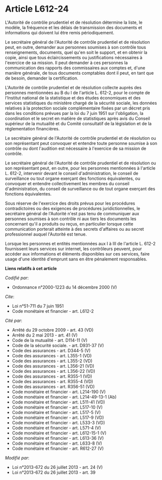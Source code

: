 # Article L612-24

L'Autorité de contrôle prudentiel et de résolution détermine la liste, le modèle, la fréquence et les délais de transmission
des documents et informations qui doivent lui être remis périodiquement. 

Le secrétaire général de l'Autorité de contrôle prudentiel et de résolution peut, en outre, demander aux personnes soumises à
son contrôle tous renseignements, documents, quel qu'en soit le support, et en obtenir la copie, ainsi que tous
éclaircissements ou justifications nécessaires à l'exercice de sa mission. Il peut demander à ces personnes la communication
des rapports des commissaires aux comptes et, d'une manière générale, de tous documents comptables dont il peut, en tant que
de besoin, demander la certification. 

L'Autorité de contrôle prudentiel et de résolution collecte auprès des personnes mentionnées au B du I de l'article L. 612-2,
pour le compte de l'Institut national de la statistique et des études économiques et des services statistiques du ministère
chargé de la sécurité sociale, les données relatives à la protection sociale complémentaire fixées par un décret pris dans
les conditions prévues par la loi du 7 juin 1951 sur l'obligation, la coordination et le secret en matière de statistiques
après avis du Conseil supérieur de la mutualité et du Comité consultatif de la législation et de la réglementation
financières. 

Le secrétaire général de l'Autorité de contrôle prudentiel et de résolution ou son représentant peut convoquer et entendre
toute personne soumise à son contrôle ou dont l'audition est nécessaire à l'exercice de sa mission de contrôle. 

Le secrétaire général de l'Autorité de contrôle prudentiel et de résolution ou son représentant peut, en outre, pour les
personnes mentionnées à l'article L. 612-2, intervenir devant le conseil d'administration, le conseil de surveillance ou tout
organe exerçant des fonctions équivalentes, ou convoquer et entendre collectivement les membres du conseil d'administration,
du conseil de surveillance ou de tout organe exerçant des fonctions équivalentes.

Sous réserve de l'exercice des droits prévus pour les procédures contradictoires ou des exigences de procédures
juridictionnelles, le secrétaire général de l'Autorité n'est pas tenu de communiquer aux personnes soumises à son contrôle ni
aux tiers les documents les concernant qu'il a produits ou reçus, en particulier lorsque cette communication porterait
atteinte à des secrets d'affaires ou au secret professionnel auquel l'Autorité est tenue.

Lorsque les personnes et entités mentionnées aux I à III de l'article L. 612-2 fournissent leurs services sur internet, les
contrôleurs peuvent, pour accéder aux informations et éléments disponibles sur ces services, faire usage d'une identité
d'emprunt sans en être pénalement responsables.

**Liens relatifs à cet article**

_Codifié par_:

  - Ordonnance n°2000-1223 du 14 décembre 2000 (V)

_Cite_:

  - Loi n°51-711 du 7 juin 1951
  - Code monétaire et financier - art. L612-2

_Cité par_:

  - Arrêté du 29 octobre 2009 - art. 43 (VD)
  - Arrêté du 2 mai 2013 - art. 41 (V)
  - Code de la mutualité - art. D114-11 (V)
  - Code de la sécurité sociale. - art. D931-37 (V)
  - Code des assurances - art. D344-5 (V)
  - Code des assurances - art. L355-1 (VD)
  - Code des assurances - art. L355-2 (VD)
  - Code des assurances - art. L356-21 (VD)
  - Code des assurances - art. L356-22 (VD)
  - Code des assurances - art. R355-1 (VD)
  - Code des assurances - art. R355-4 (VD)
  - Code des assurances - art. R356-51 (VD)
  - Code monétaire et financier - art. L214-190 (V)
  - Code monétaire et financier - art. L214-49-13-1 (Ab)
  - Code monétaire et financier - art. L511-41 (VD)
  - Code monétaire et financier - art. L517-10 (V)
  - Code monétaire et financier - art. L517-5 (V)
  - Code monétaire et financier - art. L517-9 (VD)
  - Code monétaire et financier - art. L533-3 (VD)
  - Code monétaire et financier - art. L571-4 (V)
  - Code monétaire et financier - art. L612-15-1 (V)
  - Code monétaire et financier - art. L613-36 (V)
  - Code monétaire et financier - art. L633-8 (V)
  - Code monétaire et financier - art. R612-27 (V)

_Modifié par_:

  - Loi n°2013-672 du 26 juillet 2013 - art. 24 (V)
  - Loi n°2013-672 du 26 juillet 2013 - art. 39
